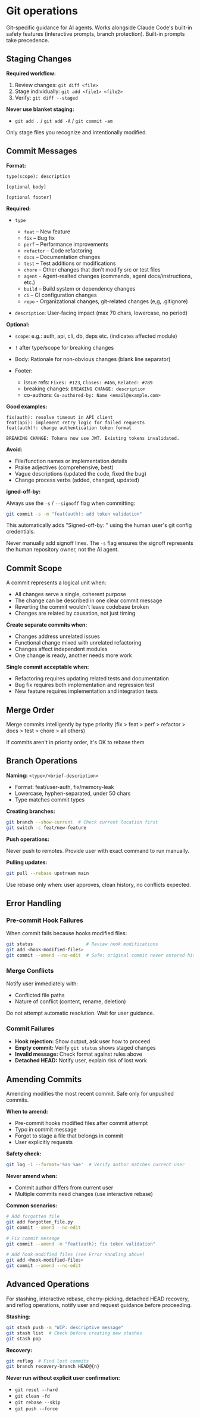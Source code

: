 # Git operations

Git-specific guidance for AI agents. Works alongside Claude Code's built-in
safety features (interactive prompts, branch protection). Built-in prompts take
precedence.

## Staging Changes

**Required workflow:**

1. Review changes: `git diff <file>`
2. Stage individually: `git add <file1> <file2>`
3. Verify: `git diff --staged`

**Never use blanket staging:**

- `git add .` / `git add -A` / `git commit -am`

Only stage files you recognize and intentionally modified.

## Commit Messages

**Format:**

```text
type(scope): description

[optional body]

[optional footer]
```

**Required:**

- `type`

  - `feat` – New feature
  - `fix` – Bug fix
  - `perf` – Performance improvements
  - `refactor` – Code refactoring
  - `docs` – Documentation changes
  - `test` – Test additions or modifications
  - `chore` – Other changes that don't modify src or test files
  - `agent` - Agent-realted changes (commands, agent docs/instructions, etc.)
  - `build` – Build system or dependency changes
  - `ci` – CI configuration changes
  - `repo` - Organizational changes, git-related changes (e,g, .gitignore)

- `description`: User-facing impact (max 70 chars, lowercase, no period)

**Optional:**

- `scope`: e.g.: auth, api, cli, db, deps etc. (indicates affected module)
- `!` after type/scope for breaking changes
- Body: Rationale for non-obvious changes (blank line separator)
- Footer:

  - issue refs: `Fixes: #123`, `Closes: #456`, `Related: #789`
  - breaking changes: `BREAKING CHANGE: description`
  - co-authors: `Co-authored-by: Name <email@example.com>`

**Good examples:**

```text
fix(auth): resolve timeout in API client
feat(api): implement retry logic for failed requests
feat(auth)!: change authentication token format

BREAKING CHANGE: Tokens now use JWT. Existing tokens invalidated.
```

**Avoid:**

- File/function names or implementation details
- Praise adjectives (comprehensive, best)
- Vague descriptions (updated the code, fixed the bug)
- Change process verbs (added, changed, updated)

**igned-off-by:**

Always use the `-s` / `--signoff` flag when committing:

```bash
git commit -s -m "feat(auth): add token validation"
```

This automatically adds "Signed-off-by: <name> <email>" using the human user's
git config credentials.

Never manually add signoff lines. The `-s` flag ensures the signoff
represents the human repository owner, not the AI agent.

## Commit Scope

A commit represents a logical unit when:

- All changes serve a single, coherent purpose
- The change can be described in one clear commit message
- Reverting the commit wouldn't leave codebase broken
- Changes are related by causation, not just timing

**Create separate commits when:**

- Changes address unrelated issues
- Functional change mixed with unrelated refactoring
- Changes affect independent modules
- One change is ready, another needs more work

**Single commit acceptable when:**

- Refactoring requires updating related tests and documentation
- Bug fix requires both implementation and regression test
- New feature requires implementation and integration tests

## Merge Order

Merge commits intelligently by type priority
(fix > feat > perf > refactor > docs > test > chore > all others)

If commits aren't in priority order, it's OK to rebase them

## Branch Operations

**Naming:** `<type>/<brief-description>`

- Format: feat/user-auth, fix/memory-leak
- Lowercase, hyphen-separated, under 50 chars
- Type matches commit types

**Creating branches:**

```bash
git branch --show-current  # Check current location first
git switch -c feat/new-feature
```

**Push operations:**

Never push to remotes. Provide user with exact command to run manually.

**Pulling updates:**

```bash
git pull --rebase upstream main
```

Use rebase only when: user approves, clean history, no conflicts expected.

## Error Handling

### Pre-commit Hook Failures

When commit fails because hooks modified files:

```bash
git status                    # Review hook modifications
git add <hook-modified-files>
git commit --amend --no-edit  # Safe: original commit never entered history
```

### Merge Conflicts

Notify user immediately with:

- Conflicted file paths
- Nature of conflict (content, rename, deletion)

Do not attempt automatic resolution. Wait for user guidance.

### Commit Failures

- **Hook rejection:** Show output, ask user how to proceed
- **Empty commit:** Verify `git status` shows staged changes
- **Invalid message:** Check format against rules above
- **Detached HEAD:** Notify user, explain risk of lost work

## Amending Commits

Amending modifies the most recent commit. Safe only for unpushed commits.

**When to amend:**

- Pre-commit hooks modified files after commit attempt
- Typo in commit message
- Forgot to stage a file that belongs in commit
- User explicitly requests

**Safety check:**

```bash
git log -1 --format='%an %ae'  # Verify author matches current user
```

**Never amend when:**

- Commit author differs from current user
- Multiple commits need changes (use interactive rebase)

**Common scenarios:**

```bash
# Add forgotten file
git add forgotten_file.py
git commit --amend --no-edit

# Fix commit message
git commit --amend -m "feat(auth): fix token validation"

# Add hook-modified files (see Error Handling above)
git add <hook-modified-files>
git commit --amend --no-edit
```

## Advanced Operations

For stashing, interactive rebase, cherry-picking, detached HEAD recovery, and
reflog operations, notify user and request guidance before proceeding.

**Stashing:**

```bash
git stash push -m "WIP: descriptive message"
git stash list  # Check before creating new stashes
git stash pop
```

**Recovery:**

```bash
git reflog  # Find lost commits
git branch recovery-branch HEAD@{n}
```

**Never run without explicit user confirmation:**

- `git reset --hard`
- `git clean -fd`
- `git rebase --skip`
- `git push --force`
